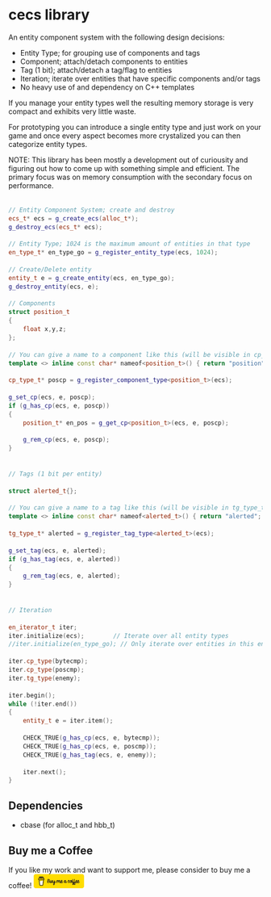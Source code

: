 # cecs library

An entity component system with the following design decisions:

- Entity Type; for grouping use of components and tags
- Component; attach/detach components to entities
- Tag (1 bit); attach/detach a tag/flag to entities
- Iteration; iterate over entities that have specific components and/or tags
- No heavy use of and dependency on C++ templates

If you manage your entity types well the resulting memory storage is very compact and
exhibits very little waste.

For prototyping you can introduce a single entity type and just work on your game
and once every aspect becomes more crystalized you can then categorize entity types.

NOTE: This library has been mostly a development out of curiousity and figuring out how
to come up with something simple and efficient. The primary focus was on memory consumption 
with the secondary focus on performance.  

```c++

// Entity Component System; create and destroy
ecs_t* ecs = g_create_ecs(alloc_t*);
g_destroy_ecs(ecs_t* ecs);

// Entity Type; 1024 is the maximum amount of entities in that type
en_type_t* en_type_go = g_register_entity_type(ecs, 1024);

// Create/Delete entity
entity_t e = g_create_entity(ecs, en_type_go);
g_destroy_entity(ecs, e);

// Components
struct position_t
{
    float x,y,z;
};

// You can give a name to a component like this (will be visible in cp_type_t)
template <> inline const char* nameof<position_t>() { return "position"; }

cp_type_t* poscp = g_register_component_type<position_t>(ecs);

g_set_cp(ecs, e, poscp);
if (g_has_cp(ecs, e, poscp))
{
    position_t* en_pos = g_get_cp<position_t>(ecs, e, poscp);

    g_rem_cp(ecs, e, poscp);
}


// Tags (1 bit per entity)

struct alerted_t{};

// You can give a name to a tag like this (will be visible in tg_type_t)
template <> inline const char* nameof<alerted_t>() { return "alerted"; }

tg_type_t* alerted = g_register_tag_type<alerted_t>(ecs);

g_set_tag(ecs, e, alerted);
if (g_has_tag(ecs, e, alerted))
{
    g_rem_tag(ecs, e, alerted);
}


// Iteration

en_iterator_t iter;
iter.initialize(ecs);        // Iterate over all entity types
//iter.initialize(en_type_go); // Only iterate over entities in this entity type

iter.cp_type(bytecmp);
iter.cp_type(poscmp);
iter.tg_type(enemy);

iter.begin();
while (!iter.end())
{
    entity_t e = iter.item();

    CHECK_TRUE(g_has_cp(ecs, e, bytecmp));
    CHECK_TRUE(g_has_cp(ecs, e, poscmp));
    CHECK_TRUE(g_has_tag(ecs, e, enemy));

    iter.next();
}


```

## Dependencies

- cbase (for alloc_t and hbb_t)

## Buy me a Coffee

If you like my work and want to support me, please consider to buy me a coffee!
<img src="bmacoffee.png" width="100">
